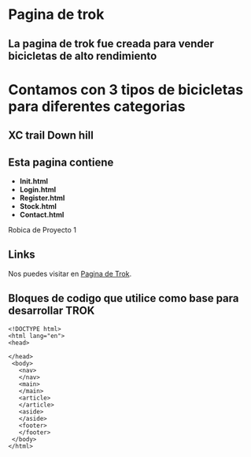 # Pagina de trok

## La pagina de trok fue creada para vender bicicletas de alto rendimiento 

# Contamos con 3 tipos de bicicletas para diferentes categorias 
## XC trail Down hill


## Esta pagina contiene 


* **Init.html**  
* **Login.html**  
* **Register.html**  
* **Stock.html**  
* **Contact.html**


Robica de Proyecto 1


## Links

Nos puedes visitar en [Pagina de Trok](https://gruman670.github.io/TROCK/init.html/).


## Bloques de codigo que utilice como base para desarrollar TROK

```
<!DOCTYPE html>
<html lang="en">
<head>

</head>
 <body>
   <nav>
   </nav>
   <main>
   </main>
   <article>
   </article>
   <aside>
   </aside>
   <footer>
   </footer>
 </body>
</html>  
```



